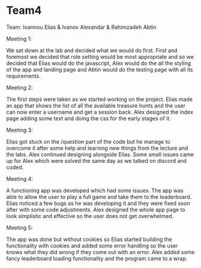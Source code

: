 # Team4


Team: Ioannou Elias &amp; Ivanov Alexandar &amp; Rahimzadeh Abtin

Meeting 1:

We sat down at the lab and decided what we would do first. First and foremost
we decided that role setting would be most appropriate and so we decided that Elias would do the javascript, Alex would do the all the styling of the app and landing page and Abtin would do the testing page with all its requirements.

Meeting 2:

The first steps were taken as we started working on the project. Elias made an app that shows the list of all the available
treasure hunts and the user can now enter a username and get a session back. Alex designed the index page adding some text and doing the css for the early stages of it.

Meeting 3:

Elias got stuck on the /question part of the code but he manage to overcome it after some help and learning new things from the lecture and the labs.
Alex continued designing alongside Elias. Some small issues came up for Alex which were solved the same day as we talked on discord and coded.

Meeting 4:

A functioning app was developed which had some issues. The app was able to allow the user to play a full game and take them to the leaderboard. Elias noticed a few bugs as he was developing it
and they were fixed soon after with some code adjustments. Alex designed the whole app page to look simplistic and effective so the user
does not get overwhelmed.

Meeting 5:

The app was done but without cookies so Elias started building the functionality with cookies and added some error handling so
the user knows what they did wrong if they come out with an error. Alex added some fancy leaderboard loading functionality  and the program came to a wrap.

